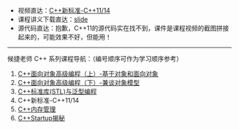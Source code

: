 + 视频直达：[C++新标准-C++11/14](https://www.bilibili.com/video/BV1Rp4y1n7fb)
+ 课程讲义下载直达：[slide](slide/)
+ 源代码直达：抱歉，C++11的源代码实在找不到，课件是课程视频的截图拼接起来的，可能效果不好，但能用！

----

候捷老师 C++ 系列课程导航：（编号顺序可作为学习顺序参考）

1. [C++面向对象高级编程（上）-基于对象和面向对象](../C++-OOPBase1-HouJie/)
2. [C++面向对象高级编程（下）-兼谈对象模型](../C++-OOPBase2-HouJie/)
3. [C++标准库(STL)与泛型编程](../C++-STL-HouJie/)
4. C++新标准-C++11/14
5. [C++内存管理](../C++-MemoryManagement-HouJie/)
6. [C++Startup揭秘](https://github.com/19PDP/Bilibili-plus)
